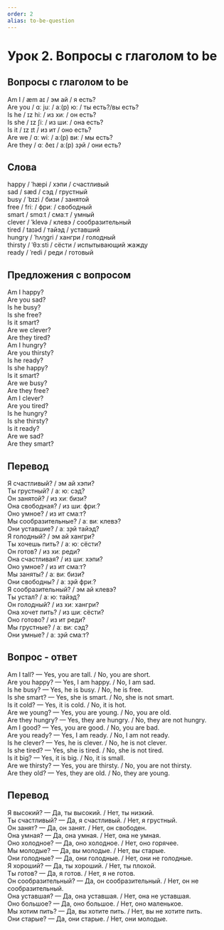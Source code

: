 ```yaml
---
order: 2
alias: to-be-question
---
```


# Урок 2. Вопросы с глаголом to be

## Вопросы с глаголом to be

Am I / æm aɪ / эм ай / я есть?  
Are you / ɑː juː / аː(р) юː / ты есть?/вы есть?  
Is he / ɪz hiː / из хиː / он есть?  
Is she / ɪz ʃiː / из шиː / она есть?  
Is it / ɪz ɪt / из ит / оно есть?  
Are we / ɑː wiː / аː(р) виː / мы есть?  
Are they / ɑː ðeɪ / аː(р) з̧эй / они есть?

## Слова

happy / ˈhæpi / хэпи / счастливый  
sad / sæd / сэд / грустный  
busy / ˈbɪzi / бизи / занятой  
free / friː / фриː / свободный  
smart / smɑːt / смаːт / умный  
clever / ˈklevə / клевэ / сообразительный  
tired / taɪəd / тайэд / уставший  
hungry / ˈhʌŋɡri / хангри / голодный  
thirsty / ˈθɜːsti / сёсти / испытывающий жажду  
ready / ˈredi / реди / готовый

## Предложения с вопросом

Am I happy?  
Are you sad?  
Is he busy?  
Is she free?  
Is it smart?  
Are we clever?  
Are they tired?  
Am I hungry?  
Are you thirsty?  
Is he ready?  
Is she happy?  
Is it smart?  
Are we busy?  
Are they free?  
Am I clever?  
Are you tired?  
Is he hungry?  
Is she thirsty?  
Is it ready?  
Are we sad?  
Are they smart?

## Перевод

Я счастливый? / эм ай хэпи?  
Ты грустный? / аː юː сэд?  
Он занятой? / из хиː бизи?  
Она свободная? / из шиː фриː?  
Оно умное? / из ит смаːт?  
Мы сообразительные? / аː виː клевэ?  
Они уставшие? / аː з̧эй тайэд?  
Я голодный? / эм ай хангри?  
Ты хочешь пить? / аː юː сёсти?  
Он готов? / из хиː реди?  
Она счастливая? / из шиː хэпи?  
Оно умное? / из ит смаːт?  
Мы заняты? / аː виː бизи?  
Они свободны? / аː з̧эй фриː?  
Я сообразительный? / эм ай клевэ?  
Ты устал? / аː юː тайэд?  
Он голодный? / из хиː хангри?  
Она хочет пить? / из шиː сёсти?  
Оно готово? / из ит реди?  
Мы грустные? / аː виː сэд?  
Они умные? / аː з̧эй смаːт?

## Вопрос - ответ

Am I tall? — Yes, you are tall. / No, you are short.  
Are you happy? — Yes, I am happy. / No, I am sad.  
Is he busy? — Yes, he is busy. / No, he is free.  
Is she smart? — Yes, she is smart. / No, she is not smart.  
Is it cold? — Yes, it is cold. / No, it is hot.  
Are we young? — Yes, you are young. / No, you are old.  
Are they hungry? — Yes, they are hungry. / No, they are not hungry.  
Am I good? — Yes, you are good. / No, you are bad.  
Are you ready? — Yes, I am ready. / No, I am not ready.  
Is he clever? — Yes, he is clever. / No, he is not clever.  
Is she tired? — Yes, she is tired. / No, she is not tired.  
Is it big? — Yes, it is big. / No, it is small.  
Are we thirsty? — Yes, you are thirsty. / No, you are not thirsty.  
Are they old? — Yes, they are old. / No, they are young.

## Перевод

Я высокий? — Да, ты высокий. / Нет, ты низкий.  
Ты счастливый? — Да, я счастливый. / Нет, я грустный.  
Он занят? — Да, он занят. / Нет, он свободен.  
Она умная? — Да, она умная. / Нет, она не умная.  
Оно холодное? — Да, оно холодное. / Нет, оно горячее.  
Мы молодые? — Да, вы молодые. / Нет, вы старые.  
Они голодные? — Да, они голодные. / Нет, они не голодные.  
Я хороший? — Да, ты хороший. / Нет, ты плохой.  
Ты готов? — Да, я готов. / Нет, я не готов.  
Он сообразительный? — Да, он сообразительный. / Нет, он не сообразительный.  
Она уставшая? — Да, она уставшая. / Нет, она не уставшая.  
Оно большое? — Да, оно большое. / Нет, оно маленькое.  
Мы хотим пить? — Да, вы хотите пить. / Нет, вы не хотите пить.  
Они старые? — Да, они старые. / Нет, они молодые.
